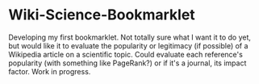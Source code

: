 # Wiki-Science-Bookmarklet
Developing my first bookmarklet. Not totally sure what I want it to do yet, but would like it to evaluate the popularity or legitimacy (if possible) of a  Wikipedia article on a scientific topic. Could evaluate each reference's popularity (with something like PageRank?) or if it's a journal, its impact factor. Work in progress.
